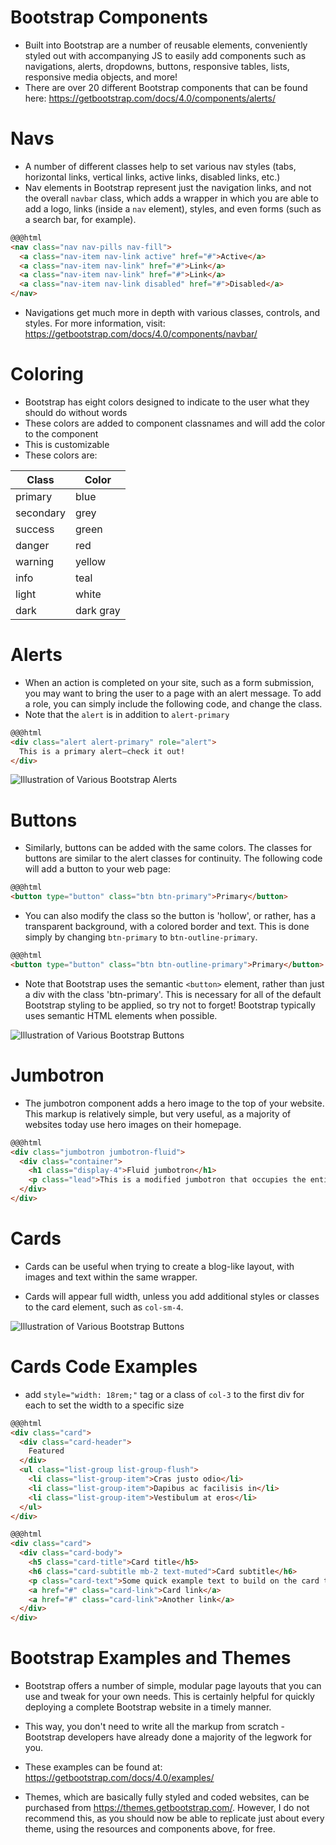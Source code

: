 # Bootstrap Components

* Built into Bootstrap are a number of reusable elements, conveniently styled out with accompanying JS to easily add components such as navigations, alerts, dropdowns, buttons, responsive tables, lists, responsive media objects, and more! 
* There are over 20 different Bootstrap components that can be found here: https://getbootstrap.com/docs/4.0/components/alerts/

# Navs

* A number of different classes help to set various nav styles (tabs, horizontal links, vertical links, active links, disabled links, etc.)
*  Nav elements in Bootstrap represent just the navigation links, and not the overall `navbar` class, which adds a wrapper in which you are able to add a logo, links (inside a `nav` element), styles, and even forms (such as a search bar, for example).

```html
@@@html
<nav class="nav nav-pills nav-fill">
  <a class="nav-item nav-link active" href="#">Active</a>
  <a class="nav-item nav-link" href="#">Link</a>
  <a class="nav-item nav-link" href="#">Link</a>
  <a class="nav-item nav-link disabled" href="#">Disabled</a>
</nav>
```
* Navigations get much more in depth with various classes, controls, and styles. For more information, visit: https://getbootstrap.com/docs/4.0/components/navbar/

# Coloring 

* Bootstrap has eight colors designed to indicate to the user what they should do without words
* These colors are added to component classnames and will add the color to the component
* This is customizable
* These colors are:

|Class| Color|
|---|---|
|primary|blue|
|secondary|grey|
|success|green|
|danger|red|
|warning|yellow|
|info|teal|
|light|white|
|dark|dark gray|

# Alerts

* When an action is completed on your site, such as a form submission, you may want to bring the user to a page with an alert message. To add a role, you can simply include the following code, and change the class.
* Note that the `alert` is in addition to `alert-primary`

```html
@@@html
<div class="alert alert-primary" role="alert">
  This is a primary alert—check it out!
</div>
```
![Illustration of Various Bootstrap Alerts](https://cdn-images-1.medium.com/max/922/1*XzRZIxZYhgLUfWvu_0mkXQ.png "Bootstrap Alert Components")

# Buttons

* Similarly, buttons can be added with the same colors. The classes for buttons are similar to the alert classes for continuity. The following code will add a button to your web page:

```html
@@@html
<button type="button" class="btn btn-primary">Primary</button>
```

* You can also modify the class so the button is 'hollow', or rather, has a transparent background, with a colored border and text. This is done simply by changing `btn-primary` to `btn-outline-primary`.

```html
@@@html
<button type="button" class="btn btn-outline-primary">Primary</button>
```

* Note that Bootstrap uses the semantic `<button>` element, rather than just a div with the class 'btn-primary'. This is necessary for all of the default Bootstrap styling to be applied, so try not to forget! Bootstrap typically uses semantic HTML elements when possible.

![Illustration of Various Bootstrap Buttons](https://www.jquery-az.com/wp-content/uploads/2018/01/4-11-Bootstrap-4-button-modal.png "Bootstrap Button Components")

# Jumbotron

* The jumbotron component adds a hero image to the top of your website. This markup is relatively simple, but very useful, as a majority of websites today use hero images on their homepage. 

```html
@@@html
<div class="jumbotron jumbotron-fluid">
  <div class="container">
    <h1 class="display-4">Fluid jumbotron</h1>
    <p class="lead">This is a modified jumbotron that occupies the entire horizontal space of its parent.</p>
  </div>
</div>
```

# Cards

* Cards can be useful when trying to create a blog-like layout, with images and text within the same wrapper. 

* Cards will appear full width, unless you add additional styles or classes to the card element, such as `col-sm-4`. 

![Illustration of Various Bootstrap Buttons](http://apycom.com/bootstrap-components/data/upload/2017/05/decks2.jpg "Bootstrap Button Components")

# Cards Code Examples

* add `style="width: 18rem;"` tag or a class of `col-3` to the first div for each to set the width to a specific size

```html
@@@html
<div class="card">
  <div class="card-header">
    Featured
  </div>
  <ul class="list-group list-group-flush">
    <li class="list-group-item">Cras justo odio</li>
    <li class="list-group-item">Dapibus ac facilisis in</li>
    <li class="list-group-item">Vestibulum at eros</li>
  </ul>
</div>
```
```html
@@@html
<div class="card">
  <div class="card-body">
    <h5 class="card-title">Card title</h5>
    <h6 class="card-subtitle mb-2 text-muted">Card subtitle</h6>
    <p class="card-text">Some quick example text to build on the card title and make up the bulk of the card's content.</p>
    <a href="#" class="card-link">Card link</a>
    <a href="#" class="card-link">Another link</a>
  </div>
</div>
```

# Bootstrap Examples and Themes

* Bootstrap offers a number of simple, modular page layouts that you can use and tweak for your own needs. This is certainly helpful for quickly deploying a complete Bootstrap website in a timely manner. 
* This way, you don't need to write all the markup from scratch - Bootstrap developers have already done a majority of the legwork for you. 
* These examples can be found at: https://getbootstrap.com/docs/4.0/examples/

* Themes, which are basically fully styled and coded websites, can be purchased from https://themes.getbootstrap.com/. However, I do not recommend this, as you should now be able to replicate just about every theme, using the resources and components above, for free. 



